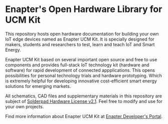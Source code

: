 # Enapter's Open Hardware Library for UCM Kit

This repository hosts open hardware documentation for building your own IoT edge devices named as Enapter UCM Kit. It is specially designed for makers, students and researchers to test, learn and teach IoT and Smart Energy.

Enapter UCM Kit based on several important open source and free to use components and provides full-stack IoT technology kit (hardware and software) for rapid development of connected appplications. This opens possibilities for personal technology trials and hardware prototyping. Which is extremely helpful for developing innovative cost-efficient smart energy solutions for emerging markets.

All schematics, CAD files and supplementary materials in this repository are subject of [Solderpad Hardware License v2.1](http://solderpad.org/licenses/SHL-2.1/). Feel free to modify and use for your own projects.

Find more information about Enapter UCM Kit at [Enapter Developer's Portal](https://go.enapter.com/ucmkit-enpkit).
